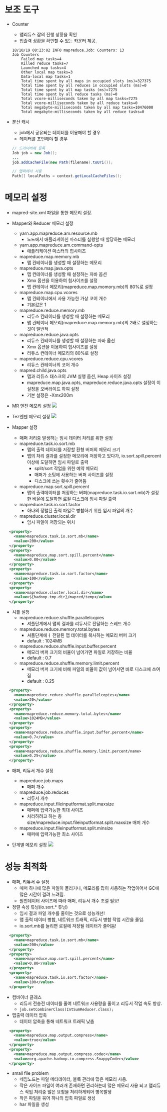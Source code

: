 # 보조 도구
* Counter
    * 맵리듀스 잡의 진행 상황을 확인
    * 입출력 상황을 확인할 수 있는 카운터 제공.
    ```TEXT
    18/10/19 08:23:02 INFO mapreduce.Job: Counters: 13
    Job Counters 
        Failed map tasks=4
        Killed reduce tasks=7
        Launched map tasks=4
        Other local map tasks=3
        Data-local map tasks=1
        Total time spent by all maps in occupied slots (ms)=327375
        Total time spent by all reduces in occupied slots (ms)=0
        Total time spent by all map tasks (ms)=7275
        Total time spent by all reduce tasks (ms)=0
        Total vcore-milliseconds taken by all map tasks=7275
        Total vcore-milliseconds taken by all reduce tasks=0
        Total megabyte-milliseconds taken by all map tasks=10476000
        Total megabyte-milliseconds taken by all reduce tasks=0
    ```
    
* 분산 캐시
    * job에서 공유되는 데이터를 이용해야 할 경우
    * 데이터를 조인해야 할 경우
    ```JAVA
    // 드라이버에 등록 
    Job job = new Job();
    ...
    job.addCacheFile(new Path(filename).toUri());

    // 맵퍼에서 사용
    Path[] localPaths = context.getLocalCacheFiles();
    ```
    
# 메모리 설정
* mapred-site.xml 파일을 통한 메모리 설정.

* Mapper와 Reducer 메모리 설정
    * yarn.app.mapreduce.am.resource.mb
        * 노드에서 애플리케이션 마스터를 실행할 때 할당하는 메모리
    * yarn.app.mapreduce.am.command-opts
        * 애플리케이션 마스터의 힙사이즈
    * mapreduce.map.memory.mb
        * 맵 컨테이너를 생성할 때 설정하는 메모리
    * mapreduce.map.java.opts
        * 맵 컨테이너를 생성할 때 설정하는 자바 옵션
        * Xmx 옵션을 이용하여 힙사이즈를 설정
        * 맵 컨테이너 메모리(mapreduce.map.momory.mb)의 80%로 설정
    * mapreduce.map.cpu.vcores
        * 맵 컨테이너에서 사용 가능한 가상 코어 개수
        * 기본값은 1
    * mapreduce.reduce.memory.mb
        * 리듀스 컨테이너를 생성할 때 설정하는 메모리
        * 맵 컨테이너 메모리(mapreduce.map.memory.mb)의 2배로 설정하는 것이 일반적
    * mapreduce.reduce.java.opts
        * 리듀스 컨테이너를 생성할 때 설정하는 자바 옵션
        * Xmx 옵션을 이용하여 힙사이즈를 설정
        * 리듀스 컨테이너 메모리의 80%로 설정
    * mapreduce.reduce.cpu.vcores
        * 리듀스 컨테이너의 코어 개수
    * mapred.child.java.opts
        * 맵과 리듀스 태스크의 JVM 실행 옵션, Heap 사이즈 설정
        * mapreduce.map.java.opts, mapreduce.reduce.java.opts 설정이 이 설정을 오버라이드 하여 설정
        * 기본 설정은 -Xmx200m
      
* MR 엔진 메모리 설정
![](https://msdnshared.blob.core.windows.net/media/MSDNBlogsFS/prod.evol.blogs.msdn.com/CommunityServer.Blogs.Components.WeblogFiles/00/00/01/66/50/7652.HadoopConfigurations_mr.png)

* Tez엔젠 메모리 설정
![](https://docs.microsoft.com/ja-jp/azure/hdinsight/media/hdinsight-hadoop-hive-out-of-memory-error-oom/hive-out-of-memory-error-oom-tez-container-memory.png)

* Mapper 설정
    * 매퍼 처리중 발생하는 임시 데이터 처리를 위한 설정
    * mapreduce.task.io.sort.mb
        * 맵의 출력 데이터를 저장할 환형 버퍼의 메모리 크기
        * 맵의 처리 결과를 설정한 메모리에 저장하고 있다가, io.sort.spill.percent 이상에 도달하면 임시 파일로 출력
            * split/sort 작업을 위한 예약 메모리
            * 매퍼가 소팅에 사용하는 버퍼 사이즈를 설정
            * 디스크에 쓰는 횟수가 줄어듬
    * mapreduce.map.sort.spill.percent
        * 맵의 출력데이터를 저장하는 버퍼(mapreduce.task.io.sort.mb)가 설정한 비율에 도달하면 로컬 디스크에 임시 파일 출력
    * mapreduce.task.io.sort.factor
        * 하나의 정렬된 출력 파일로 병합하기 위한 임시 파일의 개수
    * mapreduce.cluster.local.dir
        * 임시 파일이 저장되는 위치
```xml
  <property>
    <name>mapreduce.task.io.sort.mb</name>
    <value>200</value>
  </property>
  <property>
    <name>mapreduce.map.sort.spill.percent</name>
    <value>0.80</value>
  </property>
  <property>
    <name>mapreduce.task.io.sort.factor</name>
    <value>100</value>
  </property>
  <property>
    <name>mapreduce.cluster.local.dir</name>
    <value>${hadoop.tmp.dir}/mapred/temp</value>
  </property>
```
* 셔플 설정
    * mapreduce.reduce.shuffle.parallelcopies
        * 셔플단계에서 맵의 결과를 리듀서로 전달하는 스레드 개수
    * mapreduce.reduce.memory.total.bytes
        * 셔플단계에ㅓ 전달된 맵 데이터를 복사하는 메모리 버퍼 크기
        * default : 1024MB
    * mapreduce.reduce.shuffle.input.buffer.percent
        * 메모리 버퍼 크기의 비율이 넘어가면 파일로 저장하는 비율
        * default : 0.7
    * mapreduce.reduce.shuffle.memory.limit.percent
        * 메모리 버퍼 크기에 비해 파일의 비율이 값이 넘어서면 바로 디스크에 쓰여짐
        * default : 0.25
```xml
  <property>
    <name>mapreduce.reduce.shuffle.parallelcopies</name>
    <value>20</value>
  </property>
  <property>
    <name>mapreduce.reduce.memory.total.bytes</name>
    <value>1024MB</value>
  </property>
  <property>
    <name>mapreduce.reduce.shuffle.input.buffer.percent</name>
    <value>0.7</value>
  </property>
  <property>
    <name>mapreduce.reduce.shuffle.memory.limit.percent/name>
    <value>0.25</value>
  </property>
```

* 매퍼, 리듀서 개수 설정
    * mapreduce.job.maps
        * 매퍼 개수
    * mapreduce.job.reduces
        * 리듀서 개수
    * mapreduce.input.fileinputformat.split.maxsize
        * 매퍼에 입력가능한 최대 사이즈
        * 처리하려고 하는 총 size/mapreduce.input.fileinputformat.split.maxsize 매퍼 개수
    * mapreduce.input.fileinputformat.split.minsize
        * 매퍼에 입력가능한 최소 사이즈
        
* 단계별 메모리 설정
![](https://0x0fff.com/wp-content/uploads/2014/12/MapReduce-v3.png)

# 성능 최적화
* 매퍼, 리듀서 수 설정
    * 매퍼 하나에 많은 파일이 몰리거나, 메모리를 많이 사용하는 작업이어서 GC에 많은 시간이 걸려 느려짐.
    * 원천데이터 사이즈에 따라 매퍼, 리듀서 개수 조절 필요!
* 정렬 속성 튜닝(io.sort.* 튜닝)
    * 임시 결과 파일 개수를 줄이는 것으로 성능개선!
    * 맵 출력 데이터 병합, 네트워크 트래픽, 리듀서 병합 작업 시간을 줄임.
    * io.sort.mb를 늘리면 로컬에 저장될 데이터가 줄어듬!
```xml
  <property>
    <name>mapreduce.task.io.sort.mb</name>
    <value>200</value>
  </property>
  <property>
    <name>mapreduce.map.sort.spill.percent</name>
    <value>0.80</value>
  </property>
  <property>
    <name>mapreduce.task.io.sort.factor</name>
    <value>100</value>
  </property>
```
* 컴바이너 클래스
    * 리듀서 전송전 데이터를 줄여 네트워크 사용량을 줄이고 리듀서 작업 속도 향상.
    * `job.setCombinerClass(IntSumReducer.class);`
* 맵출력 데이터 압축
    * 데이터 압축을 통해 네트워크 트래픽 낮춤
```xml
  <property>
    <name>mapreduce.map.output.compress</name>
    <value>true</value>
  </property>
  <property>
    <name>mapreduce.map.output.compress.codec</name>
    <value>org.apache.hadoop.io.compress.SnappyCodec</value>
  </property>
```
* small file problem
    * 네임노드는 파일 메타데이터, 블록 관리에 많은 메모리 사용.
    * 작은 사이즈 파일이 여러개 존재하면 관리하는데 많은 메모리 사용 되고 맵리듀스 작업 처리중 많은 요청을 처리하게되어 병목발생
    * 작은 파일을 묶어 하나의 압축 파일로 생성
    * har 파일을 생성
    